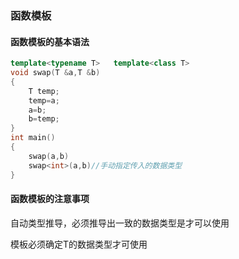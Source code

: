 ### 函数模板

#### 函数模板的基本语法

```c++
template<typename T>   template<class T>
void swap(T &a,T &b)
{
    T temp;
    temp=a;
    a=b;
    b=temp;
}
int main()
{
    swap(a,b)
    swap<int>(a,b)//手动指定传入的数据类型
}
```





#### 函数模板的注意事项

自动类型推导，必须推导出一致的数据类型是才可以使用

模板必须确定T的数据类型才可使用